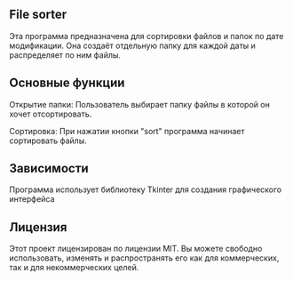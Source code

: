 ## File sorter
Эта программа предназначена для сортировки файлов и папок по дате модификации. Она создаёт отдельную папку для каждой даты и распределяет по ним файлы.

## Основные функции
Открытие папки: Пользователь выбирает папку файлы в которой он хочет отсортировать.

Сортировка: При нажатии кнопки "sort" программа начинает сортировать файлы.

## Зависимости
Программа использует библиотеку Tkinter для создания графического интерфейса

## Лицензия
Этот проект лицензирован по лицензии MIT. Вы можете свободно использовать, изменять и распространять его как для коммерческих, так и для некоммерческих целей.